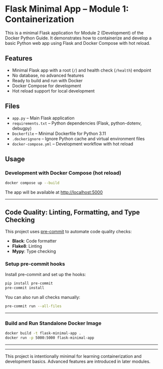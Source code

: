 # Flask Minimal App – Module 1: Containerization

This is a minimal Flask application for Module 2 (Development) of the Docker Python Guide. It demonstrates how to containerize and develop a basic Python web app using Flask and Docker Compose with hot reload.

## Features

- Minimal Flask app with a root (`/`) and health check (`/health`) endpoint
- No database, no advanced features
- Ready to build and run with Docker
- Docker Compose for development
- Hot reload support for local development

## Files

- `app.py` – Main Flask application
- `requirements.txt` – Python dependencies (Flask, python-dotenv, debugpy)
- `Dockerfile` – Minimal Dockerfile for Python 3.11
- `.dockerignore` – Ignore Python cache and virtual environment files
- `docker-compose.yml` – Development workflow with hot reload

## Usage

### Development with Docker Compose (hot reload)

```sh
docker compose up --build
```

The app will be available at [http://localhost:5000](http://localhost:5000)

---

## Code Quality: Linting, Formatting, and Type Checking

This project uses [pre-commit](https://pre-commit.com/) to automate code quality checks:

- **Black**: Code formatter
- **Flake8**: Linting
- **Mypy**: Type checking

### Setup pre-commit hooks

Install pre-commit and set up the hooks:

```sh
pip install pre-commit
pre-commit install
```

You can also run all checks manually:

```sh
pre-commit run --all-files
```

---

### Build and Run Standalone Docker Image

```sh
docker build -t flask-minimal-app .
docker run -p 5000:5000 flask-minimal-app
```

---

---

This project is intentionally minimal for learning containerization and development basics. Advanced features are introduced in later modules.
